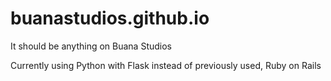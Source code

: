 # buanastudios.github.io
It should be anything on Buana Studios

Currently using Python with Flask instead of previously used, Ruby on Rails
